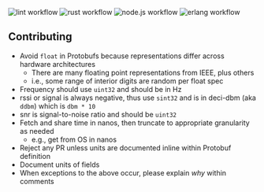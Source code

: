 ![lint workflow](https://github.com/helium/proto/actions/workflows/lint.yml/badge.svg)
![rust workflow](https://github.com/helium/proto/actions/workflows/rust.yml/badge.svg)
![node.js workflow](https://github.com/helium/proto/actions/workflows/node.yml/badge.svg)
![erlang workflow](https://github.com/helium/proto/actions/workflows/erlang.yml/badge.svg)

## Contributing

- Avoid `float` in Protobufs because representations differ across hardware architectures
  + There are many floating point representations from IEEE, plus others
  + i.e., some range of interior digits are random per float spec
- Frequency should use `uint32` and should be in Hz
- rssi or signal is always negative, thus use `sint32` and is in deci-dbm (aka `ddbm`) which is `dbm * 10`
- snr is signal-to-noise ratio and should be `uint32`
- Fetch and share time in nanos, then truncate to appropriate granularity as needed
  + e.g., get from OS in nanos
- Reject any PR unless units are documented inline within Protobuf definition
- Document units of fields
- When exceptions to the above occur, please explain *why* within comments
